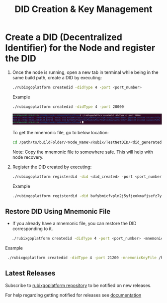 ﻿---
title: DID Creation & Key Management
sidebar_label: DID Creation & Key Management
---

<!-- File: docs/developer-guides/setup/did-creation.md -->
# Create a DID (Decentralized Identifier) for the Node and register the DID

1. Once the node is running, open a new tab in terminal while being in the same build path, create a DID by executing:

   ```bash
   ./rubixgoplatform createdid -didType 4 -port <port_number>
   ```
   Example
    ```bash
    ./rubixgoplatform createdid -didType 4 -port 20000
    ```
    ![DID Creation](/img/didcreate.png)

   To get the mnemonic file, go to below location:
   ```bash
   cd /path/to/buildFolder/<Node_Name>/Rubix/TestNetDID/<did_generated>/mnemonic.txt
   ```
   Note: Copy the mnemonic file to somewhere safe. This will help with node recovery. 

2. Register the DID created by executing:
   ```bash
   ./rubixgoplatform registerdid -did <did_created> -port <port_number>
    ```
    Example
    ```bash
    ./rubixgoplatform registerdid -did bafybmicfvpln2j5yfjeokmafjsefz7ykibvtsg2swxmnr6nhvflj6qvo34 -port 20000
    ```

## Restore DID Using Mnemonic File
- If you already have a mnemonic file, you can restore the DID corresponding to it.

 ```bash
    ./rubixgoplatform createdid -didType 4 -port <port_number> -mnemonicKeyFile < path_to_mnemonic_file > 
```
Example
```bash
 ./rubixgoplatform createdid -didType 4 -port 21200 -mnemonicKeyFile /home/rubix/Sai-Rubix/rubixgoplatform/linux/node12/Rubix/saimnemonic.txt
```

## Latest Releases

Subscribe to [rubixgoplatform repository](https://github.com/rubixchain/rubixgoplatform) to be notified on new releases.

For help regarding getting notified for releases see [documentation](https://docs.github.com/en/account-and-profile/managing-subscriptions-and-notifications-on-github/managing-subscriptions-for-activity-on-github/viewing-your-subscriptions)
